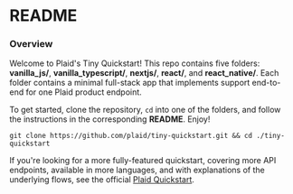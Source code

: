 # README

### Overview

Welcome to Plaid's Tiny Quickstart! This repo contains five folders: **vanilla_js/**, **vanilla_typescript/**, **nextjs/**, **react/**, and **react_native/**. Each folder contains a minimal full-stack app that implements support end-to-end for one Plaid product endpoint.

To get started, clone the repository, `cd` into one of the folders, and follow the instructions in the corresponding **README**. Enjoy! 

```
git clone https://github.com/plaid/tiny-quickstart.git && cd ./tiny-quickstart
```

If you're looking for a more fully-featured quickstart, covering more API endpoints, available in more languages, and with explanations of the underlying flows, see the official [Plaid Quickstart](https://www.plaid.com/docs/quickstart). 
